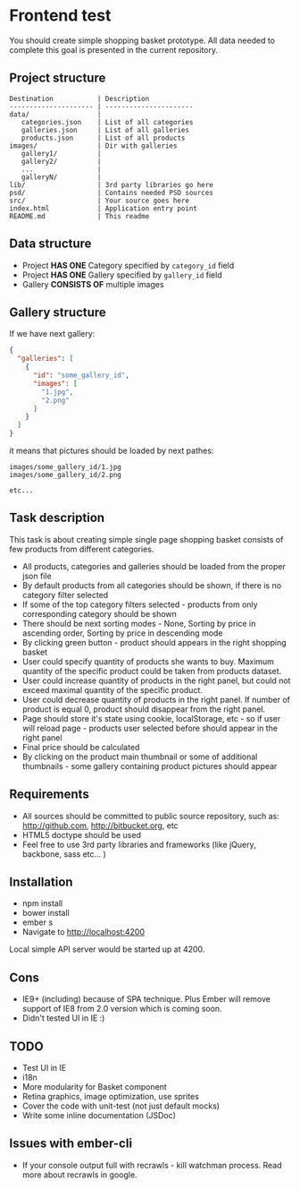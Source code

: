 Frontend test
===========
You should create simple shopping basket prototype. All data needed to complete this goal is presented in the current repository.

Project structure
--------------------
```
Destination           | Description
--------------------- | ----------------------
data/                 | 
   categories.json    | List of all categories
   galleries.json     | List of all galleries
   products.json      | List of all products
images/               | Dir with galleries
   gallery1/          |
   gallery2/          |
   ...                |
   galleryN/          |
lib/                  | 3rd party libraries go here
psd/                  | Contains needed PSD sources
src/                  | Your source goes here
index.html            | Application entry point
README.md             | This readme
```


Data structure
-----------------

- Project **HAS ONE** Category specified by ```category_id``` field
- Project **HAS ONE** Gallery specified by ```gallery_id``` field
- Gallery **CONSISTS OF** multiple images

Gallery structure
--------------------
If we have next gallery:
```json
{ 
  "galleries": [
    {
      "id": "some_gallery_id",
      "images": [
        "1.jpg",
        "2.png"
      ]
    }
  ]
}
```
 it means that pictures should be loaded by next pathes:
 
```
images/some_gallery_id/1.jpg
images/some_gallery_id/2.png

etc...
```

Task description
-------------------
This task is about creating simple single page shopping basket consists of few products from different categories. 

- All products, categories and galleries should be loaded from the proper json file
- By default products from all categories should be shown, if there is no category filter selected
- If some of the top category filters selected - products from only corresponding category should be shown
- There should be next sorting modes  - None, Sorting by price in ascending order, Sorting by price in descending mode
- By clicking green button - product should appears in the right shopping basket
- User could specify quantity of products she wants to buy. Maximum quantity of the specific product could be taken from products dataset.
- User could increase quantity of products in the right panel, but could not exceed maximal quantity of the specific product. 
- User could decrease quantity of products in the right panel. If number of product is equal 0, product should disappear from the right panel.
- Page should store it's state using cookie, localStorage,  etc - so if user will reload page -  products user selected before should appear in the right panel
- Final price should be calculated
- By clicking on the product main thumbnail or some of additional thumbnails  - some gallery containing product pictures should appear

Requirements
-----------------
- All sources should be committed to public source repository, such as: http://github.com, http://bitbucket.org, etc
- HTML5 doctype should be used
- Feel free to use 3rd party libraries and frameworks (like jQuery, backbone, sass etc... )

Installation
-----------------
- npm install
- bower install
- ember s
- Navigate to [http://localhost:4200](http://localhost:4200)

Local simple API server would be started up at 4200.

Cons
-----------------
- IE9+ (including) because of SPA technique. Plus Ember will remove support of IE8 from 2.0 version which is coming soon.
- Didn't tested UI in IE :)

TODO
-----------------
- Test UI in IE
- i18n
- More modularity for Basket component
- Retina graphics, image optimization, use sprites
- Cover the code with unit-test (not just default mocks)
- Write some inline documentation (JSDoc)

Issues with ember-cli
-----------------
- If your console output full with recrawls - kill watchman process. Read more about recrawls in google. 
